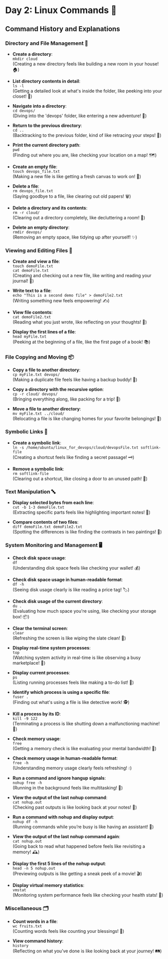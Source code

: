 # Day 2: Linux Commands 🌟

## Command History and Explanations

### Directory and File Management 📂

- **Create a directory**:  
  `mkdir cloud`  
  (Creating a new directory feels like building a new room in your house! 🏠)

- **List directory contents in detail**:  
  `ls -l`  
  (Getting a detailed look at what's inside the folder, like peeking into your closet! 👀)

- **Navigate into a directory**:  
  `cd devops/`  
  (Diving into the 'devops' folder, like entering a new adventure! 🧭)

- **Return to the previous directory**:  
  `cd ..`  
  (Backtracking to the previous folder, kind of like retracing your steps! 🔄)

- **Print the current directory path**:  
  `pwd`  
  (Finding out where you are, like checking your location on a map! 🗺️)

- **Create an empty file**:  
  `touch devops_file.txt`  
  (Making a new file is like getting a fresh canvas to work on! 🎨)

- **Delete a file**:  
  `rm devops_file.txt`  
  (Saying goodbye to a file, like clearing out old papers! 🗑️)

- **Delete a directory and its contents**:  
  `rm -r cloud/`  
  (Clearing out a directory completely, like decluttering a room! 🚪)

- **Delete an empty directory**:  
  `rmdir devops/`  
  (Removing an empty space, like tidying up after yourself! ✨)

### Viewing and Editing Files 📄

- **Create and view a file**:  
  `touch demoFile.txt`  
  `cat demoFile.txt`  
  (Creating and checking out a new file, like writing and reading your journal! 📖)

- **Write text to a file**:  
  `echo "This is a second demo file" > demoFile2.txt`  
  (Writing something new feels empowering! ✍️)

- **View file contents**:  
  `cat demoFile2.txt`  
  (Reading what you just wrote, like reflecting on your thoughts! 💭)

- **Display the first lines of a file**:  
  `head myFile.txt`  
  (Peeking at the beginning of a file, like the first page of a book! 📚)

### File Copying and Moving 📦

- **Copy a file to another directory**:  
  `cp myFile.txt devops/`  
  (Making a duplicate file feels like having a backup buddy! 👯)

- **Copy a directory with the recursive option**:  
  `cp -r cloud/ devops/`  
  (Bringing everything along, like packing for a trip! 🧳)

- **Move a file to another directory**:  
  `mv myFile.txt ../cloud/`  
  (Relocating a file is like changing homes for your favorite belongings! 🏡)

### Symbolic Links 🔗

- **Create a symbolic link**:  
  `ln -s /home/ubuntu/linux_for_devops/cloud/devopsFile.txt softlink-file`  
  (Creating a shortcut feels like finding a secret passage! 🗝️)

- **Remove a symbolic link**:  
  `rm softlink-file`  
  (Clearing out a shortcut, like closing a door to an unused path! 🚪)

### Text Manipulation 🔤

- **Display selected bytes from each line**:  
  `cut -b 1-3 demoFile.txt`  
  (Extracting specific parts feels like highlighting important notes! 📌)

- **Compare contents of two files**:  
  `diff demoFile.txt demoFile2.txt`  
  (Spotting the differences is like finding the contrasts in two paintings! 🎨)

### System Monitoring and Management 🖥️

- **Check disk space usage**:  
  `df`  
  (Understanding disk space feels like checking your wallet! 💰)

- **Check disk space usage in human-readable format**:  
  `df -h`  
  (Seeing disk usage clearly is like reading a price tag! 🏷️)

- **Check disk usage of the current directory**:  
  `du .`  
  (Evaluating how much space you're using, like checking your storage box! 📦)

- **Clear the terminal screen**:  
  `clear`  
  (Refreshing the screen is like wiping the slate clean! 🧼)

- **Display real-time system processes**:  
  `top`  
  (Watching system activity in real-time is like observing a busy marketplace! 🏬)

- **Display current processes**:  
  `ps`  
  (Listing running processes feels like making a to-do list! 📝)

- **Identify which process is using a specific file**:  
  `fuser .`  
  (Finding out what's using a file is like detective work! 🕵️)

- **Kill a process by its ID**:  
  `kill -9 122`  
  (Terminating a process is like shutting down a malfunctioning machine! 🔌)

- **Check memory usage**:  
  `free`  
  (Getting a memory check is like evaluating your mental bandwidth! 🧠)

- **Check memory usage in human-readable format**:  
  `free -h`  
  (Understanding memory usage clearly feels refreshing! 💧)

- **Run a command and ignore hangup signals**:  
  `nohup free -h`  
  (Running in the background feels like multitasking! 🔄)

- **View the output of the last nohup command**:  
  `cat nohup.out`  
  (Checking past outputs is like looking back at your notes! 📒)

- **Run a command with nohup and display output**:  
  `nohup df -h`  
  (Running commands while you’re busy is like having an assistant! 🤖)

- **View the output of the last nohup command again**:  
  `cat nohup.out`  
  (Going back to read what happened before feels like revisiting a memory! 🕰️)

- **Display the first 5 lines of the nohup output**:  
  `head -n 5 nohup.out`  
  (Previewing outputs is like getting a sneak peek of a movie! 🎬)

- **Display virtual memory statistics**:  
  `vmstat`  
  (Monitoring system performance feels like checking your health stats! 🏥)

### Miscellaneous 🗂️

- **Count words in a file**:  
  `wc fruits.txt`  
  (Counting words feels like counting your blessings! 🙏)

- **View command history**:  
  `history`  
  (Reflecting on what you’ve done is like looking back at your journey! 🛤️)
